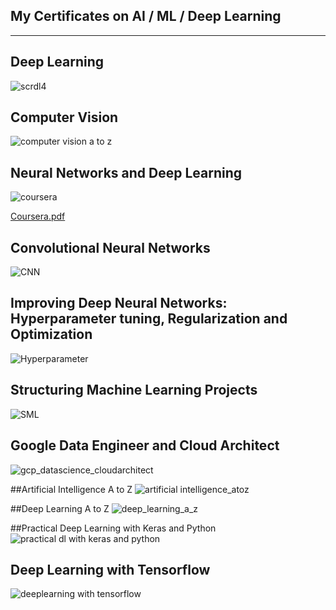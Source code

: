 ## My Certificates on AI / ML / Deep Learning
----------------------------------------------

## Deep Learning

![scrdl4](https://user-images.githubusercontent.com/25348003/46184527-050d8f80-c2a4-11e8-9f65-de72dbbfa0f3.png)

## Computer Vision

![computer vision a to z](https://user-images.githubusercontent.com/25348003/53306458-4e660900-385b-11e9-881e-7453ae8dd4d6.jpg)


## Neural Networks and Deep Learning 
![coursera](https://user-images.githubusercontent.com/25348003/43993589-b8fa8fbe-9d5d-11e8-8460-ac57af0fca8c.jpg)

[Coursera.pdf](https://github.com/Rajkumarjb/MyCertificates/files/2280360/Coursera.pdf)


## Convolutional Neural Networks

![CNN](https://user-images.githubusercontent.com/25348003/45330270-a7064b80-b532-11e8-85e3-718bdcdd919e.png)


## Improving Deep Neural Networks: Hyperparameter tuning, Regularization and Optimization

![Hyperparameter](https://user-images.githubusercontent.com/25348003/45330418-6529d500-b533-11e8-8804-45fc3422b5de.png)

## Structuring Machine Learning Projects 
![SML](https://user-images.githubusercontent.com/25348003/45330530-e2554a00-b533-11e8-8acd-8ca479d73bfe.png)

## Google Data Engineer and Cloud Architect
![gcp_datascience_cloudarchitect](https://user-images.githubusercontent.com/25348003/43993363-27b749c8-9d5a-11e8-8e94-072ea1da4269.jpg)

##Artificial Intelligence A to Z
![artificial intelligence_atoz](https://user-images.githubusercontent.com/25348003/43993366-3f39215c-9d5a-11e8-9485-3543ec8493f8.jpg)

##Deep Learning A to Z
![deep_learning_a_z](https://user-images.githubusercontent.com/25348003/43993374-5ef6493e-9d5a-11e8-8be1-bf5342ec94de.jpg)

##Practical Deep Learning with Keras and Python
![practical dl with keras and python](https://user-images.githubusercontent.com/25348003/43993427-0656b0f6-9d5b-11e8-93b0-298067a70199.jpg)

## Deep Learning with Tensorflow
![deeplearning with tensorflow](https://user-images.githubusercontent.com/25348003/43993376-6fdec4c4-9d5a-11e8-8898-b94330294639.jpg)
